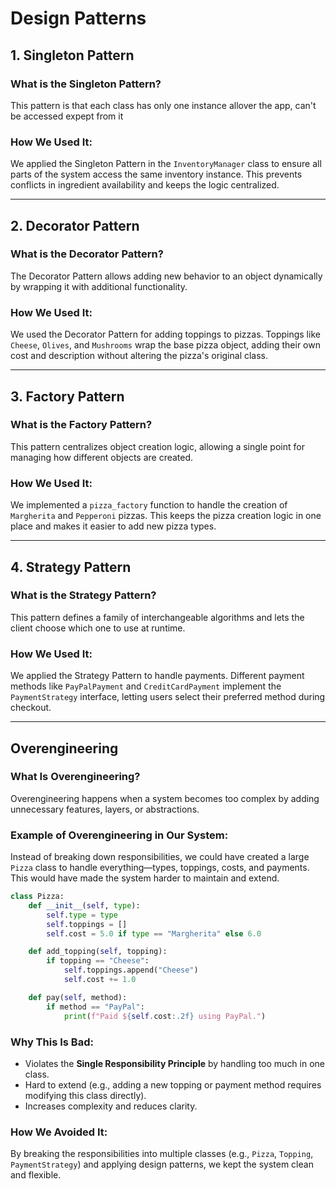 # Design Patterns 

## 1. Singleton Pattern
### What is the Singleton Pattern?  
This pattern is that each class has only one instance allover the app, can't be accessed expept from it

### How We Used It:  
We applied the Singleton Pattern in the `InventoryManager` class to ensure all parts of the system access the same inventory instance. This prevents conflicts in ingredient availability and keeps the logic centralized.

---

## 2. Decorator Pattern
### What is the Decorator Pattern?  
The Decorator Pattern allows adding new behavior to an object dynamically by wrapping it with additional functionality.

### How We Used It:  
We used the Decorator Pattern for adding toppings to pizzas. Toppings like `Cheese`, `Olives`, and `Mushrooms` wrap the base pizza object, adding their own cost and description without altering the pizza's original class.

---

## 3. Factory Pattern
### What is the Factory Pattern?  
This pattern centralizes object creation logic, allowing a single point for managing how different objects are created.

### How We Used It:  
We implemented a `pizza_factory` function to handle the creation of `Margherita` and `Pepperoni` pizzas. This keeps the pizza creation logic in one place and makes it easier to add new pizza types.

---

## 4. Strategy Pattern
### What is the Strategy Pattern?  
This pattern defines a family of interchangeable algorithms and lets the client choose which one to use at runtime.

### How We Used It:  
We applied the Strategy Pattern to handle payments. Different payment methods like `PayPalPayment` and `CreditCardPayment` implement the `PaymentStrategy` interface, letting users select their preferred method during checkout.

---

## Overengineering
### What Is Overengineering?  
Overengineering happens when a system becomes too complex by adding unnecessary features, layers, or abstractions.

### Example of Overengineering in Our System:  
Instead of breaking down responsibilities, we could have created a large `Pizza` class to handle everything—types, toppings, costs, and payments. This would have made the system harder to maintain and extend.

```python
class Pizza:
    def __init__(self, type):
        self.type = type
        self.toppings = []
        self.cost = 5.0 if type == "Margherita" else 6.0

    def add_topping(self, topping):
        if topping == "Cheese":
            self.toppings.append("Cheese")
            self.cost += 1.0

    def pay(self, method):
        if method == "PayPal":
            print(f"Paid ${self.cost:.2f} using PayPal.")
```

### Why This Is Bad:
- Violates the **Single Responsibility Principle** by handling too much in one class.
- Hard to extend (e.g., adding a new topping or payment method requires modifying this class directly).
- Increases complexity and reduces clarity.

### How We Avoided It:  
By breaking the responsibilities into multiple classes (e.g., `Pizza`, `Topping`, `PaymentStrategy`) and applying design patterns, we kept the system clean and flexible.

